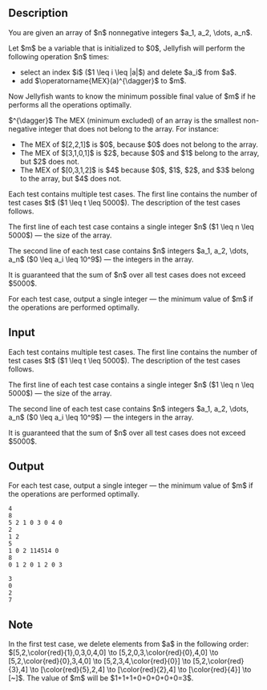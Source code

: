 ## Description

<div><p>You are given an array of $n$ nonnegative integers $a_1, a_2, \dots, a_n$. </p><p>Let $m$ be a variable that is initialized to $0$, Jellyfish will perform the following operation $n$ times:</p><ul> <li> select an index $i$ ($1 \leq i \leq |a|$) and delete $a_i$ from $a$. </li><li> add $\operatorname{MEX}(a)^{\dagger}$ to $m$. </li></ul><p>Now Jellyfish wants to know the minimum possible final value of $m$ if he performs all the operations optimally.</p><p>$^{\dagger}$ The MEX (minimum excluded) of an array is the smallest non-negative integer that does not belong to the array. For instance:</p><ul> <li> The MEX of $[2,2,1]$ is $0$, because $0$ does not belong to the array. </li><li> The MEX of $[3,1,0,1]$ is $2$, because $0$ and $1$ belong to the array, but $2$ does not. </li><li> The MEX of $[0,3,1,2]$ is $4$ because $0$, $1$, $2$, and $3$ belong to the array, but $4$ does not. </li></ul></div><div class="input-specification"><p>Each test contains multiple test cases. The first line contains the number of test cases $t$ ($1 \leq t \leq 5000$). The description of the test cases follows.</p><p>The first line of each test case contains a single integer $n$ ($1 \leq n \leq 5000$)&nbsp;— the size of the array.</p><p>The second line of each test case contains $n$ integers $a_1, a_2, \dots, a_n$ ($0 \leq a_i \leq 10^9$)&nbsp;— the integers in the array.</p><p>It is guaranteed that the sum of $n$ over all test cases does not exceed $5000$.</p></div><div class="output-specification"><p>For each test case, output a single integer&nbsp;— the minimum value of $m$ if the operations are performed optimally.</p></div>

## Input

<p>Each test contains multiple test cases. The first line contains the number of test cases $t$ ($1 \leq t \leq 5000$). The description of the test cases follows.</p><p>The first line of each test case contains a single integer $n$ ($1 \leq n \leq 5000$)&nbsp;— the size of the array.</p><p>The second line of each test case contains $n$ integers $a_1, a_2, \dots, a_n$ ($0 \leq a_i \leq 10^9$)&nbsp;— the integers in the array.</p><p>It is guaranteed that the sum of $n$ over all test cases does not exceed $5000$.</p>

## Output

<p>For each test case, output a single integer&nbsp;— the minimum value of $m$ if the operations are performed optimally.</p>





```input1|2,3,6,7
4
8
5 2 1 0 3 0 4 0
2
1 2
5
1 0 2 114514 0
8
0 1 2 0 1 2 0 3
```




```output1
3
0
2
7
```



## Note

<p>In the first test case, we delete elements from $a$ in the following order: $[5,2,\color{red}{1},0,3,0,4,0] \to [5,2,0,3,\color{red}{0},4,0] \to [5,2,\color{red}{0},3,4,0] \to [5,2,3,4,\color{red}{0}] \to [5,2,\color{red}{3},4] \to [\color{red}{5},2,4] \to [\color{red}{2},4] \to [\color{red}{4}] \to [~]$. The value of $m$ will be $1+1+1+0+0+0+0+0=3$.</p>
